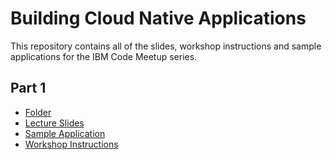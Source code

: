 # Building Cloud Native Applications

This repository contains all of the slides, workshop instructions and sample applications for the IBM Code Meetup series.

## Part 1
- [Folder](https://github.com/edshee/CNDWorkshops/tree/master/part1)
- [Lecture Slides](https://github.com/edshee/CNDWorkshops/raw/master/part1/CND%20Part%201%20Presentation.pdf)
- [Sample Application](https://github.com/edshee/CNDWorkshops/blob/master/part1/event-registration-app.zip?raw=true)
- [Workshop Instructions](https://github.com/edshee/CNDWorkshops/blob/master/part1/readme.md)

